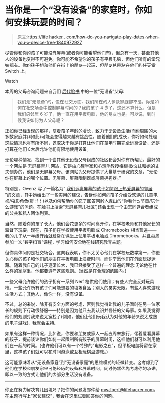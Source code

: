 # 当你是一个“没有设备”的家庭时，你如何安排玩耍的时间？

> 原文:[https://life hacker . com/how-do-you-navigate-play-dates-when-you-a-device-free-1840972927](https://lifehacker.com/how-do-you-navigate-play-dates-when-youre-a-device-free-1840972927)

尽管你和你的孩子可能没有屏幕(或者你可能希望他们有)，但总有一天，甚至其他人的设备也变得不可避免。你可能不希望你的孩子有平板电脑，但他们所有的堂兄妹都有。你的孩子想和他们在街上的朋友一起玩，但朋友总是粘在他们的任天堂 Switch 上。

Watch

本周的父母咨询问题来自我们 [后代脸书](https://www.facebook.com/groups/2018785615043946/) 中的一位“无设备”父母:

> 我们是“无设备”的，但在社交方面，我们所在的大多数家庭都不是。你是如何在社交场合中控制屏幕时间的？我的孩子 4 岁了，这还不算什么，但是我们的邻居 6 岁了，他一直在用平板电脑，他的朋友也是。可以说，到时候我该如何为人父母呢？

正如你已经发现的那样，随着孩子年龄的增长，致力于无设备生活(而你周围的大多数家庭并非如此)可能会变得越来越有挑战性。随着他们的成长，你将如何处理这些情况也将有所不同，这取决于你是打算让他们在童年时期完全远离设备，还是打算在他们长大后允许他们有限地使用设备。

无论哪种情况，找到一个由其他无设备父母组成的社区都会对你有所帮助。最好的一个网站是 [无屏幕育儿](https://www.screenfreeparenting.com/) 网站，它是由心理学家和心理学教授梅根·欧文兹和她的丈夫创办的，他们是无屏幕父母。该网站为父母提供了大量基于研究的文章，“无论你在屏幕上的哪个位置。无屏幕、屏幕限制器或屏幕拥抱器。”

特别是，Owenz 写了一篇名为“ [我们远离屏幕的孩子如何跟上热爱屏幕的邻居](https://www.screenfreeparenting.com/screen-free-kids-keep-screen-loving-joneses/) ”的文章，其中她给出了一些实用的建议，告诉你如何向孩子介绍受欢迎的儿童电视/电影角色(带书！)以及如何帮助你的孩子回答同龄人提出的“你看什么节目/玩什么游戏”的问题。在脸书上搜索“无屏幕育儿社区”,还会出现一个由志同道合者组成的公共和私人团体列表。

当然，随着你的孩子长大，他们会花更多的时间离开你，在学校老师和其他家长的监督下玩耍。现在，孩子们在学校使用平板电脑或 Chromebooks 相当普遍——我的儿子从一年级开始就经常在课堂上使用平板电脑或 Chromebooks，并且每周参加一次“数字扫盲”课程，学习如何安全地在线研究教育主题。

但你具体问的是社交场合，这向我表明，你不太关心他们在学校玩数学第一，你更关心你的孩子和他们的朋友在平板电脑上浪费时间，而你宁愿他们在外面玩捉迷藏。随着我自己的儿子逐渐长大，我已经接受了这样一个普遍的理念:无论他在什么样的家庭里，他都要遵守这些规则。(当然是在合理的范围内。)

一些父母允许他们的孩子拥有一系列 Nerf 枪供他们使用；有些人完全反对玩具枪。一些允许所有孩子们可能想要的垃圾食品；别人的果实无限。有些人喜欢游戏生活方式；其他人，像你一样，没有设备。

不过，总的来说，除非有安全方面的考虑，否则我觉得让我的儿子暂时在另一位家长的规则下行动很舒服——特别是因为他只去我认识并信任的父母家。如果我觉得他们的规则对我来说太宽松了(例如，他们让他们玩我认为对他的年龄来说太成熟的电子游戏)，我就会主持。

如果有这样一种情况，比如说，你要和朋友或家人一起去周末旅行，带着爱看屏幕的孩子，提前谈论你们如何一起限制所有孩子的屏幕时间，这样他们就可以利用他们在一起的时间。(也许他们可以有一个特殊的“电影之夜”，但平板电脑将留在家里，这样孩子们就可以花时间游泳或互相玩棋盘游戏。)

这可能意味着从“无设备家庭”到“无设备家庭”的思维模式的轻微转变。这考虑到了他们在学校和朋友家里可能经历的设备和屏幕时间，同时仍然优先考虑你的承诺，即以一致的方式让他们的大部分生活没有设备。

* * *

你正在努力解决育儿困境吗？把你的问题发邮件给 mwalbert@lifehacker.com，在主题行写上“家长建议”，我会在这里试着回答你的问题。
